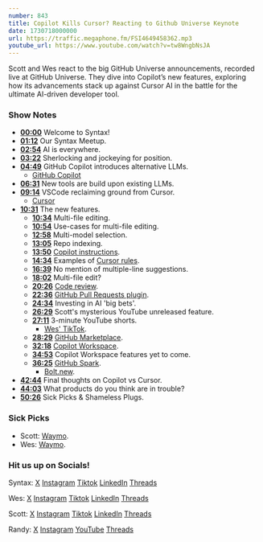 ```yaml
---
number: 843
title: Copilot Kills Cursor? Reacting to Github Universe Keynote
date: 1730718000000
url: https://traffic.megaphone.fm/FSI4649458362.mp3
youtube_url: https://www.youtube.com/watch?v=tw8WngbNsJA
---
```

	
Scott and Wes react to the big GitHub Universe announcements, recorded live at GitHub Universe. They dive into Copilot’s new features, exploring how its advancements stack up against Cursor AI in the battle for the ultimate AI-driven developer tool.

### Show Notes

* **[00:00](#t=00:00)** Welcome to Syntax!
* **[01:12](#t=01:12)** Our Syntax Meetup.
* **[02:54](#t=02:54)** AI is everywhere.
* **[03:22](#t=03:22)** Sherlocking and jockeying for position.
* **[04:49](#t=04:49)** GitHub Copilot introduces alternative LLMs.
    * [GitHub Copilot](https://github.com/features/copilot)
* **[06:31](#t=06:31)** New tools are build upon existing LLMs.
* **[09:14](#t=09:14)** VSCode reclaiming ground from Cursor.
    * [Cursor](https://www.cursor.com/)
* **[10:31](#t=10:31)** The new features.
    * **[10:34](#t=10:34)** Multi-file editing.
    * **[10:54](#t=10:54)** Use-cases for multi-file editing.
    * **[12:58](#t=12:58)** Multi-model selection.
    * **[13:05](#t=13:05)** Repo indexing.
    * **[13:50](#t=13:50)** [Copilot instructions](https://docs.github.com/en/copilot/customizing-copilot/adding-custom-instructions-for-github-copilot).
    * **[14:34](#t=14:34)** Examples of [Cursor rules](https://github.com/PatrickJS/awesome-cursorrules).
    * **[16:39](#t=16:39)** No mention of multiple-line suggestions.
    * **[18:02](#t=18:02)** Multi-file edit?
    * **[20:26](#t=20:26)** [Code review](https://githubnext.com/projects/copilot-for-pull-requests).
    * **[22:36](#t=22:36)** [GitHub Pull Requests plugin](https://marketplace.visualstudio.com/items?itemName=GitHub.vscode-pull-request-github).
    * **[24:34](#t=24:34)** Investing in AI 'big bets'.
    * **[26:29](#t=26:29)** Scott's mysterious YouTube unreleased feature.
    * **[27:11](#t=27:11)** 3-minute YouTube shorts.
        * [Wes' TikTok](https://www.tiktok.com/@wesbos/video/7427155762322951430?is_from_webapp=1&sender_device=pc&web_id=7430878331563820587).
    * **[28:29](#t=28:29)** [GitHub Marketplace](https://github.com/marketplace).
    * **[32:18](#t=32:18)** [Copilot Workspace](https://githubnext.com/projects/copilot-workspace/).
    * **[34:53](#t=34:53)** Copilot Workspace features yet to come.
    * **[36:25](#t=36:25)** [GitHub Spark](https://githubnext.com/projects/github-spark).
        * [Bolt.new](https://bolt.new/).
* **[42:44](#t=42:44)** Final thoughts on Copilot vs Cursor.
* **[44:03](#t=44:03)** What products do you think are in trouble?
* **[50:26](#t=50:26)** Sick Picks & Shameless Plugs.

### Sick Picks

- Scott: [Waymo](https://waymo.com/).
- Wes: [Waymo](https://waymo.com/).

### Hit us up on Socials!

Syntax: [X](https://twitter.com/syntaxfm) [Instagram](https://www.instagram.com/syntax_fm/) [Tiktok](https://www.tiktok.com/@syntaxfm) [LinkedIn](https://www.linkedin.com/company/96077407/admin/feed/posts/) [Threads](https://www.threads.net/@syntax_fm)

Wes: [X](https://twitter.com/wesbos) [Instagram](https://www.instagram.com/wesbos/) [Tiktok](https://www.tiktok.com/@wesbos) [LinkedIn](https://www.linkedin.com/in/wesbos/) [Threads](https://www.threads.net/@wesbos)

Scott: [X](https://twitter.com/stolinski) [Instagram](https://www.instagram.com/stolinski/) [Tiktok](https://www.tiktok.com/@stolinski) [LinkedIn](https://www.linkedin.com/in/stolinski/) [Threads](https://www.threads.net/@stolinski)

Randy: [X](https://twitter.com/randyrektor) [Instagram](https://www.instagram.com/randyrektor/) [YouTube](https://www.youtube.com/@randyrektor) [Threads](https://www.threads.net/@randyrektor)
